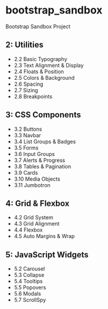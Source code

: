 # bootstrap_sandbox
Bootstrap Sandbox Project
## 2: Utilities
- 2.2 Basic Typography
- 2.3 Text Alignment & Display
- 2.4 Floats & Position
- 2.5 Colors & Background
- 2.6 Spacing
- 2.7 Sizing
- 2.8 Breakpoints
## 3: CSS Components
- 3.2 Buttons
- 3.3 Navbar
- 3.4 List Groups & Badges
- 3.5 Forms
- 3.6 Input Groups
- 3.7 Alerts & Progress
- 3.8 Tables & Pagination
- 3.9 Cards
- 3.10 Media Objects
- 3.11 Jumbotron
## 4: Grid & Flexbox
- 4.2 Grid System
- 4.3 Grid Alignment
- 4.4 Flexbox
- 4.5 Auto Margins & Wrap
## 5: JavaScript Widgets
- 5.2 Carousel
- 5.3 Collapse
- 5.4 Tooltips
- 5.5 Popovers
- 5.6 Modals
- 5.7 ScrollSpy
